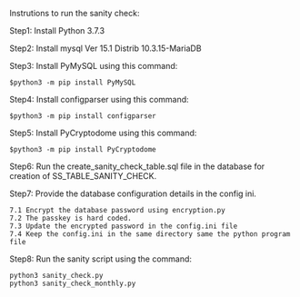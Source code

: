 Instrutions to run the sanity check:

Step1: 
Install Python 3.7.3

Step2:
Install mysql Ver 15.1 Distrib 10.3.15-MariaDB

Step3:
Install PyMySQL using this command: 
```
$python3 -m pip install PyMySQL
```

Step4:
Install configparser using this command: 
```
$python3 -m pip install configparser
```

Step5:
Install PyCryptodome using this command: 
```
$python3 -m pip install PyCryptodome
```

Step6:
Run the create_sanity_check_table.sql file in the database for creation of SS_TABLE_SANITY_CHECK.

Step7:
Provide the database configuration details in the config ini. 
```
7.1 Encrypt the database password using encryption.py 
7.2 The passkey is hard coded.
7.3 Update the encrypted password in the config.ini file
7.4 Keep the config.ini in the same directory same the python program file
```

Step8:
Run the sanity script using the command:
```
python3 sanity_check.py
python3 sanity_check_monthly.py
```
